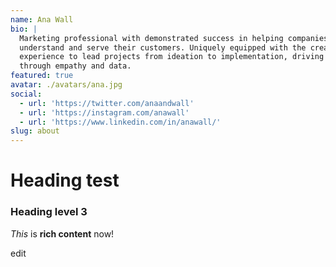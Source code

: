 ```yaml
---
name: Ana Wall
bio: |
  Marketing professional with demonstrated success in helping companies better
  understand and serve their customers. Uniquely equipped with the creative
  experience to lead projects from ideation to implementation, driving results
  through empathy and data.
featured: true
avatar: ./avatars/ana.jpg
social:
  - url: 'https://twitter.com/anaandwall'
  - url: 'https://instagram.com/anawall'
  - url: 'https://www.linkedin.com/in/anawall/'
slug: about
---
```

# Heading test

### Heading level 3

*This* is **rich content** now!



edit
